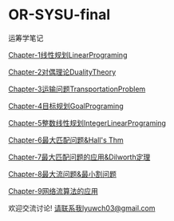 # OR-SYSU-final
运筹学笔记

[Chapter-1线性规划LinearPrograming](https://github.com/Matthew-Lyu/OR-SYSU-final/blob/main/Chapter-1线性规划LinearPrograming.pdf)

[Chapter-2对偶理论DualityTheory](https://github.com/Matthew-Lyu/OR-SYSU-final/blob/main/Chapter-2对偶理论DualityTheory.pdf)

[Chapter-3运输问题TransportationProblem](https://github.com/Matthew-Lyu/OR-SYSU-final/blob/main/Chapter-3运输问题TransportationProblem.pdf)

[Chapter-4目标规划GoalPrograming](https://github.com/Matthew-Lyu/OR-SYSU-final/blob/main/Chapter-4目标规划GoalPrograming.pdf)

[Chapter-5整数线性规划IntegerLinearPrograming](https://github.com/Matthew-Lyu/OR-SYSU-final/blob/main/Chapter-5整数线性规划IntegerLinearPrograming.pdf)

[Chapter-6最大匹配问题&Hall's Thm](https://github.com/Matthew-Lyu/OR-SYSU-final/blob/main/Chapter-6最大匹配问题%26Hall's%20Thm.pdf)

[Chapter-7最大匹配问题的应用&Dilworth定理](https://github.com/Matthew-Lyu/OR-SYSU-final/blob/main/Chapter-7最大匹配问题的应用%26Dilworth定理.pdf)

[Chapter-8最大流问题&最小割问题](https://github.com/Matthew-Lyu/OR-SYSU-final/blob/main/Chapter-8最大流问题%26最小割问题.pdf)

[Chapter-9网络流算法的应用](https://github.com/Matthew-Lyu/OR-SYSU-final/blob/main/Chapter-9网络流算法的应用.pdf)

欢迎交流讨论! 请联系我lyuwch03@gmail.com
